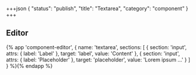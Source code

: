 +++json
{
  "status": "publish",
  "title": "Textarea",
  "category": "component"
}
+++

## Editor

{%
  app 'component-editor', {
    name: 'textarea',
    sections: [
      {
        section: 'input',
        attrs: {
          label: 'Label'
        },
        target: 'label',
        value: 'Content'
      },
      {
        section: 'input',
        attrs: {
          label: 'Placeholder'
        },
        target: 'placeholder',
        value: 'Lorem ipsum ...'
      }
    ]
  }
%}{% endapp %}

